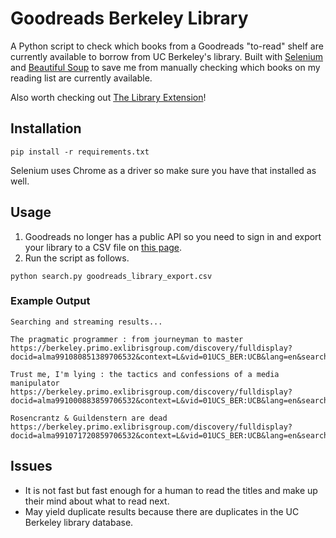 # Goodreads Berkeley Library
A Python script to check which books from a Goodreads "to-read" shelf are currently available to borrow from UC Berkeley's library. Built with [Selenium](https://www.selenium.dev/) and [Beautiful Soup](https://beautiful-soup-4.readthedocs.io/en/latest/) to save me from manually checking which books on my reading list are currently available.

Also worth checking out [The Library Extension](https://www.libraryextension.com/)!

## Installation
```console
pip install -r requirements.txt
```
Selenium uses Chrome as a driver so make sure you have that installed as well.

## Usage
1. Goodreads no longer has a public API so you need to sign in and export your library to a CSV file on [this page](https://www.goodreads.com/review/import).
2. Run the script as follows. 
```console
python search.py goodreads_library_export.csv
```

### Example Output
```console
Searching and streaming results...

The pragmatic programmer : from journeyman to master
https://berkeley.primo.exlibrisgroup.com/discovery/fulldisplay?docid=alma991080851389706532&context=L&vid=01UCS_BER:UCB&lang=en&search_scope=DN_and_CI&adaptor=Local

Trust me, I'm lying : the tactics and confessions of a media manipulator
https://berkeley.primo.exlibrisgroup.com/discovery/fulldisplay?docid=alma991000883859706532&context=L&vid=01UCS_BER:UCB&lang=en&search_scope=DN_and_CI&adaptor=Local

Rosencrantz & Guildenstern are dead
https://berkeley.primo.exlibrisgroup.com/discovery/fulldisplay?docid=alma991071720859706532&context=L&vid=01UCS_BER:UCB&lang=en&search_scope=DN_and_CI&adaptor=Local
```

## Issues
- It is not fast but fast enough for a human to read the titles and make up their mind about what to read next.
- May yield duplicate results because there are duplicates in the UC Berkeley library database.
